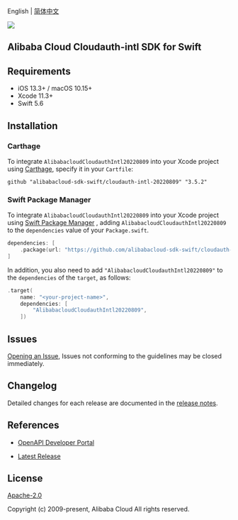 English | [简体中文](README-CN.md)

![](https://aliyunsdk-pages.alicdn.com/icons/AlibabaCloud.svg)

## Alibaba Cloud Cloudauth-intl SDK for Swift

## Requirements

- iOS 13.3+ / macOS 10.15+
- Xcode 11.3+
- Swift 5.6

## Installation

### Carthage

To integrate `AlibabacloudCloudauthIntl20220809` into your Xcode project using [Carthage](https://github.com/Carthage/Carthage), specify it in your `Cartfile`:

```ogdl
github "alibabacloud-sdk-swift/cloudauth-intl-20220809" "3.5.2"
```

### Swift Package Manager

To integrate `AlibabacloudCloudauthIntl20220809` into your Xcode project using [Swift Package Manager](https://swift.org/package-manager/) , adding `AlibabacloudCloudauthIntl20220809` to the `dependencies` value of your `Package.swift`.

```swift
dependencies: [
    .package(url: "https://github.com/alibabacloud-sdk-swift/cloudauth-intl-20220809.git", from: "3.5.2")
]
```

In addition, you also need to add `"AlibabacloudCloudauthIntl20220809"` to the `dependencies` of the `target`, as follows:

```swift
.target(
    name: "<your-project-name>",
    dependencies: [
        "AlibabacloudCloudauthIntl20220809",
    ])
```

## Issues

[Opening an Issue](https://github.com/alibabacloud-sdk-swift/cloudauth-intl-20220809/issues/new), Issues not conforming to the guidelines may be closed immediately.

## Changelog

Detailed changes for each release are documented in the [release notes](./ChangeLog.txt).

## References

* [OpenAPI Developer Portal](https://next.api.alibabacloud.com/home)
- [Latest Release](https://github.com/alibabacloud-sdk-swift/cloudauth-intl-20220809)

## License

[Apache-2.0](http://www.apache.org/licenses/LICENSE-2.0)

Copyright (c) 2009-present, Alibaba Cloud All rights reserved.
